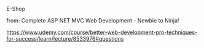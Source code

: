 E-Shop

from:
Complete ASP NET MVC Web Development - Newbie to Ninja!


https://www.udemy.com/course/better-web-development-pro-techniques-for-success/learn/lecture/8533976#questions
